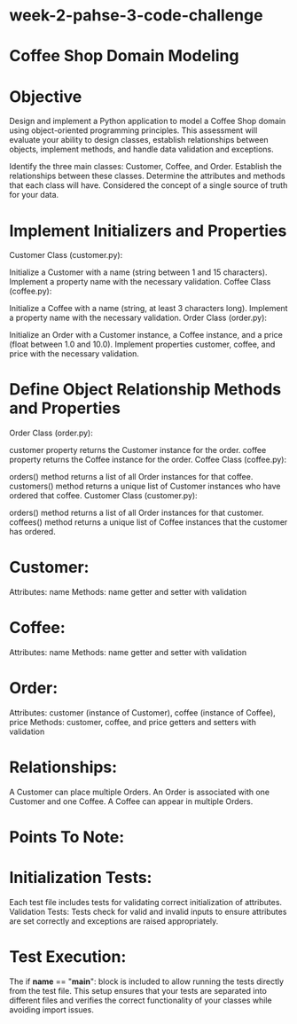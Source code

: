# week-2-pahse-3-code-challenge
# Coffee Shop Domain Modeling
# Objective
Design and implement a Python application to model a Coffee Shop domain using object-oriented programming principles. This assessment will evaluate your ability to design classes, establish relationships between objects, implement methods, and handle data validation and exceptions.


Identify the three main classes: Customer, Coffee, and Order.
Establish the relationships between these classes.
Determine the attributes and methods that each class will have.
Considered  the concept of a single source of truth for your data.

# Implement Initializers and Properties
Customer Class (customer.py):

Initialize a Customer with a name (string between 1 and 15 characters).
Implement a property name with the necessary validation.
Coffee Class (coffee.py):

Initialize a Coffee with a name (string, at least 3 characters long).
Implement a property name with the necessary validation.
Order Class (order.py):

Initialize an Order with a Customer instance, a Coffee instance, and a price (float between 1.0 and 10.0).
Implement properties customer, coffee, and price with the necessary validation.

# Define Object Relationship Methods and Properties
Order Class (order.py):

customer property returns the Customer instance for the order.
coffee property returns the Coffee instance for the order.
Coffee Class (coffee.py):

orders() method returns a list of all Order instances for that coffee.
customers() method returns a unique list of Customer instances who have ordered that coffee.
Customer Class (customer.py):

orders() method returns a list of all Order instances for that customer.
coffees() method returns a unique list of Coffee instances that the customer has ordered.



# Customer:
Attributes: name
Methods: name getter and setter with validation
# Coffee:
Attributes: name
Methods: name getter and setter with validation
# Order:
Attributes: customer (instance of Customer), coffee (instance of Coffee), price
Methods: customer, coffee, and price getters and setters with validation
# Relationships:

A Customer can place multiple Orders.
An Order is associated with one Customer and one Coffee.
A Coffee can appear in multiple Orders.



#  Points To Note:
# Initialization Tests: 
Each test file includes tests for validating correct initialization of attributes.
Validation Tests: Tests check for valid and invalid inputs to ensure attributes are set correctly and exceptions are raised appropriately.

# Test Execution: 
The if __name__ == "__main__": block is included to allow running the tests directly from the test file.
This setup ensures that your tests are separated into different files and verifies the correct functionality of your classes while avoiding import issues.